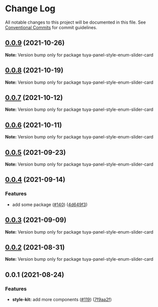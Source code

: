 # Change Log

All notable changes to this project will be documented in this file.
See [Conventional Commits](https://conventionalcommits.org) for commit guidelines.

## [0.0.9](https://github.com/tuya/tuya-panel-kit/compare/tuya-panel-style-enum-slider-card@0.0.8...tuya-panel-style-enum-slider-card@0.0.9) (2021-10-26)

**Note:** Version bump only for package tuya-panel-style-enum-slider-card





## [0.0.8](https://github.com/tuya/tuya-panel-kit/compare/tuya-panel-style-enum-slider-card@0.0.6...tuya-panel-style-enum-slider-card@0.0.8) (2021-10-19)

**Note:** Version bump only for package tuya-panel-style-enum-slider-card





## [0.0.7](https://github.com/tuya/tuya-panel-kit/compare/tuya-panel-style-enum-slider-card@0.0.6...tuya-panel-style-enum-slider-card@0.0.7) (2021-10-12)

**Note:** Version bump only for package tuya-panel-style-enum-slider-card





## [0.0.6](https://github.com/tuya/tuya-panel-kit/compare/tuya-panel-style-enum-slider-card@0.0.5...tuya-panel-style-enum-slider-card@0.0.6) (2021-10-11)

**Note:** Version bump only for package tuya-panel-style-enum-slider-card





## [0.0.5](https://github.com/tuya/tuya-panel-kit/compare/tuya-panel-style-enum-slider-card@0.0.4...tuya-panel-style-enum-slider-card@0.0.5) (2021-09-23)

**Note:** Version bump only for package tuya-panel-style-enum-slider-card





## [0.0.4](https://github.com/tuya/tuya-panel-kit/compare/tuya-panel-style-enum-slider-card@0.0.3...tuya-panel-style-enum-slider-card@0.0.4) (2021-09-14)


### Features

* add some package ([#140](https://github.com/tuya/tuya-panel-kit/issues/140)) ([4d649f3](https://github.com/tuya/tuya-panel-kit/commit/4d649f3020ac96bc9aa16c0d27f925b13244317c))





## [0.0.3](https://github.com/tuya/tuya-panel-kit/compare/tuya-panel-style-enum-slider-card@0.0.2...tuya-panel-style-enum-slider-card@0.0.3) (2021-09-09)

**Note:** Version bump only for package tuya-panel-style-enum-slider-card





## [0.0.2](https://github.com/tuya/tuya-panel-kit/compare/tuya-panel-style-enum-slider-card@0.0.1...tuya-panel-style-enum-slider-card@0.0.2) (2021-08-31)

**Note:** Version bump only for package tuya-panel-style-enum-slider-card





## 0.0.1 (2021-08-24)


### Features

* **style-kit:** add more components ([#119](https://github.com/tuya/tuya-panel-kit/issues/119)) ([7f9aa2f](https://github.com/tuya/tuya-panel-kit/commit/7f9aa2fecf01c73760eeb88fcc09703ccef3afca))
